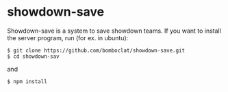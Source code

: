 # showdown-save
Showdown-save is a system to save showdown teams.
If you want to install the server program, run (for ex. in ubuntu):
```console
$ git clone https://github.com/bomboclat/showdown-save.git
$ cd showdown-sav
```
and
```console
$ npm install
```
